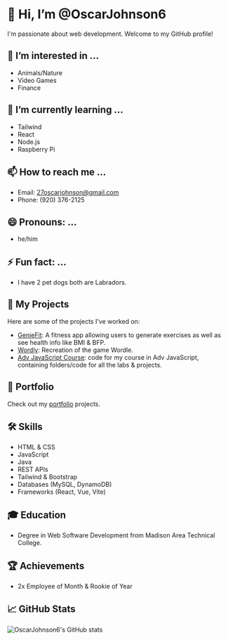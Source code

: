 # 👋 Hi, I’m @OscarJohnson6
I'm passionate about web development. Welcome to my GitHub profile!

## 👀 I’m interested in ...
- Animals/Nature
- Video Games
- Finance

## 🌱 I’m currently learning ...
- Tailwind
- React
- Node.js
- Raspberry Pi

## 📫 How to reach me ...
- Email: 27oscarjohnson@gmail.com
- Phone: (920) 376-2125

## 😄 Pronouns: ...
- he/him

## ⚡ Fun fact: ...
- I have 2 pet dogs both are Labradors.

## 🚀 My Projects
Here are some of the projects I've worked on:
- [GenieFit](https://github.com/OscarJohnson6/IndieProject): A fitness app allowing users to generate exercises as well as see health info like BMI & BFP.
- [Wordly](https://github.com/OscarJohnson6/WordleGame): Recreation of the game Wordle.
- [Adv JavaScript Course](https://github.com/OscarJohnson6/Adv-JavaScript): code for my course in Adv JavaScript, containing folders/code for all the labs & projects.

## 📂 Portfolio
Check out my [portfolio](https://github.com/OscarJohnson6/PersonalPortfolio) projects.

## 🛠️ Skills
- HTML & CSS
- JavaScript
- Java
- REST APIs
- Tailwind & Bootstrap
- Databases (MySQL, DynamoDB)
- Frameworks (React, Vue, Vite)

## 🎓 Education
- Degree in Web Software Development from Madison Area Technical College.

## 🏆 Achievements
- 2x Employee of Month & Rookie of Year

## 📈 GitHub Stats
![OscarJohnson6's GitHub stats](https://github-readme-stats.vercel.app/api?username=OscarJohnson6&show_icons=true&theme=radical)
